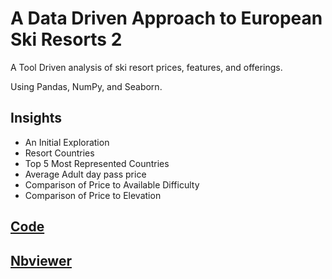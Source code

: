 # A Data Driven Approach to European Ski Resorts 2

A Tool Driven analysis of ski resort prices, features, and offerings.

Using Pandas, NumPy, and Seaborn.

## Insights

* An Initial Exploration
* Resort Countries
* Top 5 Most Represented Countries
* Average Adult day pass price
* Comparison of Price to Available Difficulty
* Comparison of Price to Elevation



## [Code](https://github.com/nembdev/python_portfolio/blob/main/Data%20Analysis%20Projects/European%20Ski%20Resorts(Pandas)/European%20Ski%20Resorts%20ll.ipynb)

## [Nbviewer](https://nbviewer.org/github/nembdev/python_portfolio/blob/main/Data%20Analysis%20Projects/European%20Ski%20Resorts%28Pandas%29/European%20Ski%20Resorts%20ll%20-%20NumPy%20Examples.ipynb)
